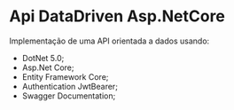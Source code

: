 # Api DataDriven Asp.NetCore
Implementação de uma API orientada a dados usando:

 - DotNet 5.0;
 - Asp.Net Core;
 - Entity Framework Core;
 - Authentication JwtBearer;
 - Swagger Documentation;
